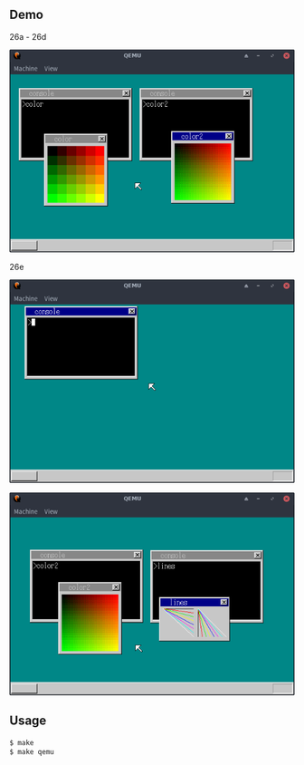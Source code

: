 ## Demo

26a - 26d

![template](https://github.com/watermelon892/OSPractice/blob/master/26_FasterWindowMovement/pic/26a.png)

26e

![template](https://github.com/watermelon892/OSPractice/blob/master/26_FasterWindowMovement/pic/26e-1.png)

![template](https://github.com/watermelon892/OSPractice/blob/master/26_FasterWindowMovement/pic/26e-2.png)

## Usage

```
$ make
$ make qemu
```
